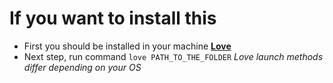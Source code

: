 # If you want to install this
- First you should be installed in your machine **[Love](https://love2d.org/)**
- Next step, run command `love PATH_TO_THE_FOLDER` _Love launch methods differ depending on your OS_